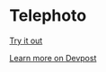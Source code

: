 # Telephoto

[Try it out](https://www.telephoto.tech/)

[Learn more on Devpost](https://devpost.com/software/telephoto)
